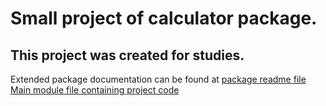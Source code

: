 # Small project of calculator package.

## This project was created for studies. 
 
Extended package documentation can be found at [package readme file](rounded_module\README.md) <br/>
[Main module file containing project code](rounded_module\calculator.py)

